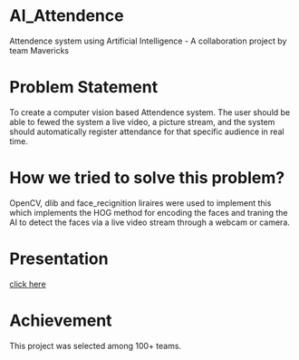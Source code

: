 # AI_Attendence
Attendence system using Artificial Intelligence - A collaboration project by team Mavericks

# Problem Statement
To create a computer vision based Attendence system. The user should be able to fewed the system a live video, a picture stream, and the system should automatically register attendance for that specific audience in real time.

# How we tried to solve this problem?
OpenCV, dlib and face_recignition liraires were used to implement this which implements the HOG method for encoding the faces and traning the AI to detect the faces via a live video stream through a webcam or camera.

# Presentation
[click here](https://github.com/shreyamalogi/AI_Attendence/blob/main/THE%20Mavericks.pdf)

# Achievement
This project was selected among 100+ teams.




